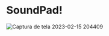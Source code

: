 # SoundPad!
![Captura de tela 2023-02-15 204409](https://user-images.githubusercontent.com/60533817/219220334-11782c8f-2420-43cf-888a-115f0fa6aba6.png)
